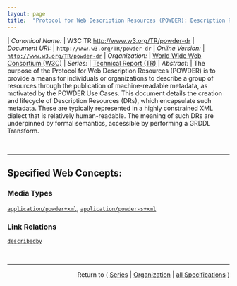```yaml
---
layout: page
title:  "Protocol for Web Description Resources (POWDER): Description Resources"
---
```


| *Canonical Name:* | W3C TR http://www.w3.org/TR/powder-dr
| *Document URI:* | `http://www.w3.org/TR/powder-dr`
| *Online Version:* | [`http://www.w3.org/TR/powder-dr`](http://www.w3.org/TR/powder-dr)
| *Organization:* | [World Wide Web Consortium (W3C)](..  "List of specification series by this organization")
| *Series:* | [Technical Report (TR)](.  "List of specifications in this series")
| *Abstract:* | The purpose of the Protocol for Web Description Resources (POWDER) is to provide a means for individuals or organizations to describe a group of resources through the publication of machine-readable metadata, as motivated by the POWDER Use Cases. This document details the creation and lifecycle of Description Resources (DRs), which encapsulate such metadata. These are typically represented in a highly constrained XML dialect that is relatively human-readable. The meaning of such DRs are underpinned by formal semantics, accessible by performing a GRDDL Transform.

<br/>
<hr/>

## Specified Web Concepts:

### Media Types

[`application/powder+xml`](/concepts/media-type/application/powder+xml "???"), [`application/powder-s+xml`](/concepts/media-type/application/powder-s+xml "???")

### Link Relations

[`describedby`](/concepts/link-relation/describedby "The relationship A 'describedby' B asserts that resource B provides a description of resource A. There are no constraints on the format or representation of either A or B, neither are there any further constraints on either resource.")



<br/>
<hr/>

<p style="text-align: right">Return to ( <a href="./">Series</a> | <a href="../">Organization</a> | <a href="../../">all Specifications</a> )</p>